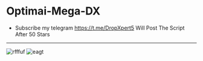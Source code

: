 # Optimai-Mega-DX
* Subscribe my telegram https://t.me/DropXpert5 Will Post The Script After 50 Stars
********************************************************************************************************
![rfffuf](https://github.com/user-attachments/assets/f8ec05a0-4864-4362-a672-163e213f1d46)
![eagt](https://github.com/user-attachments/assets/77e9c593-ddfa-4a5b-9bed-c06f98c68c51)
